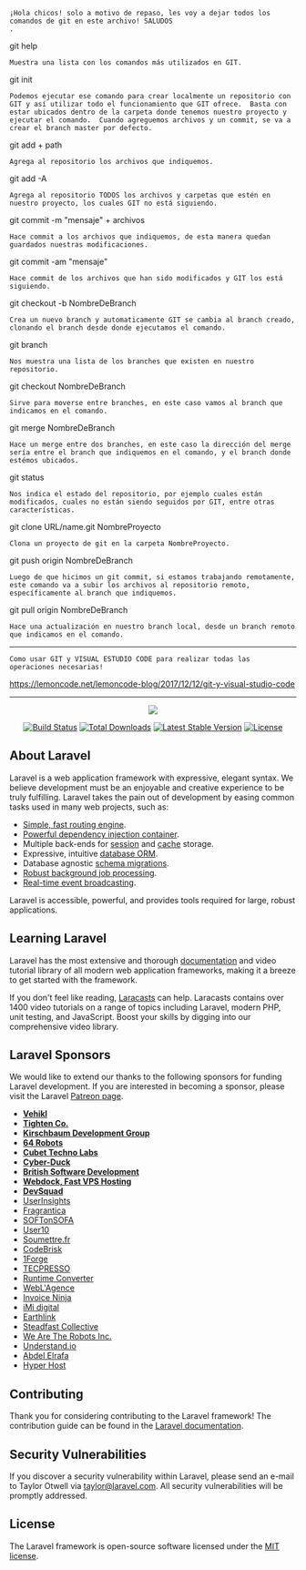     ¡Hola chicos! solo a motivo de repaso, les voy a dejar todos los comandos de git en este archivo! SALUDOS
    .

git help

    Muestra una lista con los comandos más utilizados en GIT.

git init

    Podemos ejecutar ese comando para crear localmente un repositorio con GIT y así utilizar todo el funcionamiento que GIT ofrece.  Basta con estar ubicados dentro de la carpeta donde tenemos nuestro proyecto y ejecutar el comando.  Cuando agreguemos archivos y un commit, se va a crear el branch master por defecto.

git add + path

    Agrega al repositorio los archivos que indiquemos.

git add -A

    Agrega al repositorio TODOS los archivos y carpetas que estén en nuestro proyecto, los cuales GIT no está siguiendo.

git commit -m "mensaje" + archivos

    Hace commit a los archivos que indiquemos, de esta manera quedan guardados nuestras modificaciones.

git commit -am "mensaje"

    Hace commit de los archivos que han sido modificados y GIT los está siguiendo.

git checkout -b NombreDeBranch

    Crea un nuevo branch y automaticamente GIT se cambia al branch creado, clonando el branch desde donde ejecutamos el comando.

git branch

    Nos muestra una lista de los branches que existen en nuestro repositorio.

git checkout NombreDeBranch

    Sirve para moverse entre branches, en este caso vamos al branch que indicamos en el comando.

git merge NombreDeBranch

    Hace un merge entre dos branches, en este caso la dirección del merge sería entre el branch que indiquemos en el comando, y el branch donde estémos ubicados.

git status

    Nos indica el estado del repositorio, por ejemplo cuales están modificados, cuales no están siendo seguidos por GIT, entre otras características.

git clone URL/name.git NombreProyecto

    Clona un proyecto de git en la carpeta NombreProyecto.

git push origin NombreDeBranch

    Luego de que hicimos un git commit, si estamos trabajando remotamente, este comando va a subir los archivos al repositorio remoto,   específicamente al branch que indiquemos.

git pull origin NombreDeBranch

    Hace una actualización en nuestro branch local, desde un branch remoto que indicamos en el comando.
-----
    Como usar GIT y VISUAL ESTUDIO CODE para realizar todas las operaciones necesarias!
https://lemoncode.net/lemoncode-blog/2017/12/12/git-y-visual-studio-code
    

----------------------------------------------------------------------










<p align="center"><img src="https://laravel.com/assets/img/components/logo-laravel.svg"></p>

<p align="center">
<a href="https://travis-ci.org/laravel/framework"><img src="https://travis-ci.org/laravel/framework.svg" alt="Build Status"></a>
<a href="https://packagist.org/packages/laravel/framework"><img src="https://poser.pugx.org/laravel/framework/d/total.svg" alt="Total Downloads"></a>
<a href="https://packagist.org/packages/laravel/framework"><img src="https://poser.pugx.org/laravel/framework/v/stable.svg" alt="Latest Stable Version"></a>
<a href="https://packagist.org/packages/laravel/framework"><img src="https://poser.pugx.org/laravel/framework/license.svg" alt="License"></a>
</p>

## About Laravel

Laravel is a web application framework with expressive, elegant syntax. We believe development must be an enjoyable and creative experience to be truly fulfilling. Laravel takes the pain out of development by easing common tasks used in many web projects, such as:

- [Simple, fast routing engine](https://laravel.com/docs/routing).
- [Powerful dependency injection container](https://laravel.com/docs/container).
- Multiple back-ends for [session](https://laravel.com/docs/session) and [cache](https://laravel.com/docs/cache) storage.
- Expressive, intuitive [database ORM](https://laravel.com/docs/eloquent).
- Database agnostic [schema migrations](https://laravel.com/docs/migrations).
- [Robust background job processing](https://laravel.com/docs/queues).
- [Real-time event broadcasting](https://laravel.com/docs/broadcasting).

Laravel is accessible, powerful, and provides tools required for large, robust applications.

## Learning Laravel

Laravel has the most extensive and thorough [documentation](https://laravel.com/docs) and video tutorial library of all modern web application frameworks, making it a breeze to get started with the framework.

If you don't feel like reading, [Laracasts](https://laracasts.com) can help. Laracasts contains over 1400 video tutorials on a range of topics including Laravel, modern PHP, unit testing, and JavaScript. Boost your skills by digging into our comprehensive video library.

## Laravel Sponsors

We would like to extend our thanks to the following sponsors for funding Laravel development. If you are interested in becoming a sponsor, please visit the Laravel [Patreon page](https://patreon.com/taylorotwell).

- **[Vehikl](https://vehikl.com/)**
- **[Tighten Co.](https://tighten.co)**
- **[Kirschbaum Development Group](https://kirschbaumdevelopment.com)**
- **[64 Robots](https://64robots.com)**
- **[Cubet Techno Labs](https://cubettech.com)**
- **[Cyber-Duck](https://cyber-duck.co.uk)**
- **[British Software Development](https://www.britishsoftware.co)**
- **[Webdock, Fast VPS Hosting](https://www.webdock.io/en)**
- **[DevSquad](https://devsquad.com)**
- [UserInsights](https://userinsights.com)
- [Fragrantica](https://www.fragrantica.com)
- [SOFTonSOFA](https://softonsofa.com/)
- [User10](https://user10.com)
- [Soumettre.fr](https://soumettre.fr/)
- [CodeBrisk](https://codebrisk.com)
- [1Forge](https://1forge.com)
- [TECPRESSO](https://tecpresso.co.jp/)
- [Runtime Converter](http://runtimeconverter.com/)
- [WebL'Agence](https://weblagence.com/)
- [Invoice Ninja](https://www.invoiceninja.com)
- [iMi digital](https://www.imi-digital.de/)
- [Earthlink](https://www.earthlink.ro/)
- [Steadfast Collective](https://steadfastcollective.com/)
- [We Are The Robots Inc.](https://watr.mx/)
- [Understand.io](https://www.understand.io/)
- [Abdel Elrafa](https://abdelelrafa.com)
- [Hyper Host](https://hyper.host)

## Contributing

Thank you for considering contributing to the Laravel framework! The contribution guide can be found in the [Laravel documentation](https://laravel.com/docs/contributions).

## Security Vulnerabilities

If you discover a security vulnerability within Laravel, please send an e-mail to Taylor Otwell via [taylor@laravel.com](mailto:taylor@laravel.com). All security vulnerabilities will be promptly addressed.

## License

The Laravel framework is open-source software licensed under the [MIT license](https://opensource.org/licenses/MIT).

